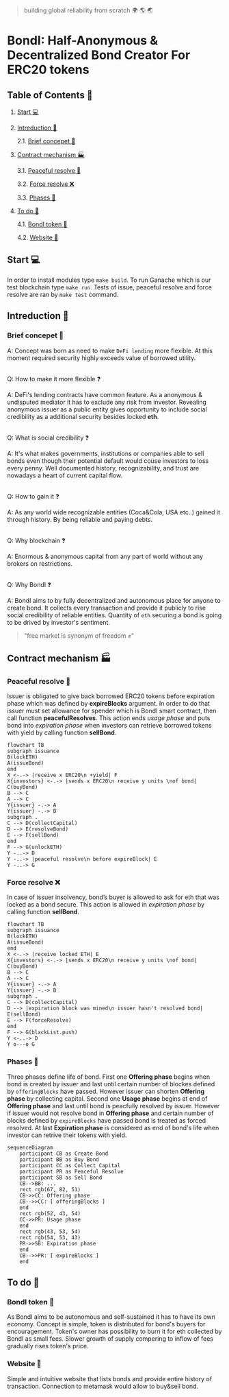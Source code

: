 > building global reliability from scratch :earth_africa: :earth_americas: :earth_asia:

# BondI: Half-Anonymous & Decentralized Bond Creator For ERC20 tokens

## Table of Contents :link:

1.  [Start :computer:](#start-computer)

2.  [Intreduction :memo:](#intreduction-memo)

    2.1. [Brief concepet :wave:](#brief-concepet-wave)

3.  [Contract mechanism :factory:](#contract-mechanism-factory)

    3.1. [Peaceful resolve :rocket:](#peaceful-resolve-rocket)

    3.2. [Force resolve :x:](#force-resolve-x)

    3.3. [Phases :repeat:](#phases-repeat)

4.  [To do :seedling:](#to-do-seedling)

    4.1. [BondI token :cookie:](#bondi-token-cookie)

    4.2. [Website :newspaper:](#website-newspaper)

## Start :computer:

In order to install modules type `make build`. To run Ganache which is our test blockchain type `make run`. Tests of issue, peaceful resolve and force resolve are ran by `make test` command.

## Intreduction :memo:

### Brief concepet :wave:

A: Concept was born as need to make `DeFi lending` more flexible. At this moment required security highly exceeds value of borrowed utility.

<br  />Q: How to make it more flexible :question:

A: DeFi's lending contracts have common feature. As a anonymous & undisputed mediator it has to exclude any risk from investor. Revealing anonymous issuer as a public entity gives opportunity to include social credibility as a additional security besides locked **eth**.

<br  />Q: What is social credibility :question:

A: It's what makes governments, institutions or companies able to sell bonds even though their potential default would couse investors to loss every penny. Well documented history, recognizability, and trust are nowadays a heart of current capital flow.

<br  />Q: How to gain it :question:

A: As any world wide recognizable entities (Coca&Cola, USA etc..) gained it through history. By being reliable and paying debts.

<br  />Q: Why blockchain :question:

A: Enormous & anonymous capital from any part of world without any brokers on restrictions.

<br  />Q: Why BondI :question:

A: BondI aims to by fully decentralized and autonomous place for anyone to create bond. It collects every transaction and provide it publicly to rise social credibility of reliable entities. Quantity of `eth` securing a bond is going to be drived by investor's sentiment.

> "free market is synonym of freedom :fist:"

## Contract mechanism :factory:

### Peaceful resolve :rocket:

Issuer is obligated to give back borrowed ERC20 tokens before expiration phase which was defined by **expireBlocks** argument. In order to do that issuer must set allowance for spender which is BondI smart contract, then call function **peacefulResolves**. This action ends _usage phase_ and puts bond into _expiration phase_ when investors can retrieve borrowed tokens with yield by calling function **sellBond**.

```mermaid
flowchart TB
subgraph issuance
B(lockETH)
A(issueBond)
end
X <-.-> |receive x ERC20\n +yield| F
X{investors} <-.-> |sends x ERC20\n receive y units \nof bond| C(buyBond)
B --> C
A --> C
Y{issuer} -.-> A
Y{issuer} -.-> B
subgraph .
C --> D(collectCapital)
D --> E(resolveBond)
E --> F(sellBond)
end
F --> G(unlockETH)
Y -..-> D
Y -..-> |peaceful resolve\n before expireBlock| E
Y -..-> G
```

### Force resolve :x:

In case of issuer insolvency, bond’s buyer is allowed to ask for eth that was locked as a bond secure. This action is allowed in _expiration phase_ by calling function **sellBond**.

```mermaid
flowchart TB
subgraph issuance
B(lockETH)
A(issueBond)
end
X <-.-> |receive locked ETH| E
X{investors} <-.-> |sends x ERC20\n receive y units \nof bond| C(buyBond)
B --> C
A --> C
Y{issuer} -.-> A
Y{issuer} -.-> B
subgraph .
C --> D(collectCapital)
D --> |expiration block was mined\n issuer hasn't resolved bond| E(sellBond)
E --> F(forceResolve)
end
F --> G(blackList.push)
Y <-..-> D
Y o---o G
```

### Phases :repeat:

Three phases define life of bond. First one **Offering phase** begins when bond is created by issuer and last until certain number of blockes defined by `offeringBlocks` have passed. However issuer can shorten **Offering phase** by collecting capital. Second one **Usage phase** begins at end of **Offering phase** and last until bond is peacfully resolved by issuer. However if issuer would not resolve bond in **Offering phase** and certain number of blocks defined by `expireBlocks` have passed bond is treated as forced resolved. At last **Expiration phase** is considered as end of bond's life when investor can retrive their tokens with yield. 

```mermaid
sequenceDiagram
    participant CB as Create Bond
    participant BB as Buy Bond
    participant CC as Collect Capital
    participant PR as Peaceful Resolve
    participant SB as Sell Bond
    CB-->BB: ...
    rect rgb(67, 82, 51)
    CB->>CC: Offering phase
    CB-->>CC: [ offeringBlocks ]
    end
    rect rgb(52, 43, 54)
    CC->>PR: Usage phase
    end
    rect rgb(43, 53, 54)
    rect rgb(54, 53, 43)
    PR->>SB: Expiration phase
    end
    CB-->>PR: [ expireBlocks ]
    end
```

## To do :seedling:

### BondI token :cookie:

As BondI aims to be autonomous and self-sustained it has to have its own economy. Concept is simple, token is distributed for bond's buyers for encouragement. Token's owner has possibility to burn it for eth collected by BondI as small fees. Slower growth of supply compering to inflow of fees gradually rises token's price.

### Website :newspaper:

Simple and intuitive website that lists bonds and provide entire history of transaction. Connection to metamask would allow to buy&sell bond.
